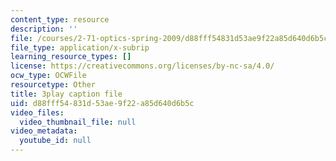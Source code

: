 ```yaml
---
content_type: resource
description: ''
file: /courses/2-71-optics-spring-2009/d88fff54831d53ae9f22a85d640d6b5c_IpFIp68ODNI.vtt
file_type: application/x-subrip
learning_resource_types: []
license: https://creativecommons.org/licenses/by-nc-sa/4.0/
ocw_type: OCWFile
resourcetype: Other
title: 3play caption file
uid: d88fff54-831d-53ae-9f22-a85d640d6b5c
video_files:
  video_thumbnail_file: null
video_metadata:
  youtube_id: null
---
```

